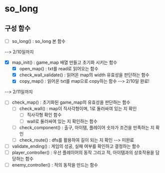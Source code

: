 # so_long

## 구성 함수
- [ ] so_long() : so_long 본 함수

--> 2/10일까지
- [x] map_init() : game_map 배열 만들고 초기화 시키는 함수
	- [x] open_map() : txt를 read로 읽어오는 함수
	- [x] check_wall_validate() : 읽어온 map의 width 유효성을 판단하는 함수
	- [x] copy_map() : 읽어온 txt를 map으로 copy하는 함수
--> 2/10일 완료! 

--> 2/11일까지
- [ ] check_map() : 초기화된 game_map의 유효성을 판단하는 함수
	- [ ] check_wall() : map이 직사각형이며, 1로 둘러싸여 있는 지 확인
		- [ ] 직사각형 확인 함수
		- [ ] wall로 둘러싸여 있는 지 확인하는 함수
	- [ ] check_component() : 출구, 아이템, 플레이어 숫자가 조건을 만족하는 지 확인
	- [ ] check_route() : dfs를 활용하여 길이 되는 지 확인
--> 미완료

- [ ] validate_ending() : 게임의 성공, 실패 여부를 확인하고 결정하는 함수
- [ ] player_controller() : 우선 플레이어의 동작 그리고 적, 아이템과의 상호작용을 담당하는 함수
- [ ] enemy_controller() : 적의 동작을 만드는 함수
